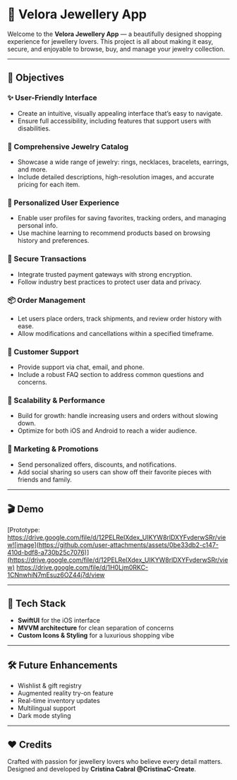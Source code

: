 # 💎 Velora Jewellery App

Welcome to the **Velora Jewellery App** — a beautifully designed shopping experience for jewellery lovers. This project is all about making it easy, secure, 
and enjoyable to browse, buy, and manage your jewelry collection.

---

## 🎯 Objectives

### ✨ User-Friendly Interface
- Create an intuitive, visually appealing interface that’s easy to navigate.  
- Ensure full accessibility, including features that support users with disabilities.

### 💍 Comprehensive Jewelry Catalog
- Showcase a wide range of jewelry: rings, necklaces, bracelets, earrings, and more.  
- Include detailed descriptions, high-resolution images, and accurate pricing for each item.

### 🎁 Personalized User Experience
- Enable user profiles for saving favorites, tracking orders, and managing personal info.  
- Use machine learning to recommend products based on browsing history and preferences.

### 🔐 Secure Transactions
- Integrate trusted payment gateways with strong encryption.  
- Follow industry best practices to protect user data and privacy.

### 📦 Order Management
- Let users place orders, track shipments, and review order history with ease.  
- Allow modifications and cancellations within a specified timeframe.

### 🤝 Customer Support
- Provide support via chat, email, and phone.  
- Include a robust FAQ section to address common questions and concerns.

### 🚀 Scalability & Performance
- Build for growth: handle increasing users and orders without slowing down.  
- Optimize for both iOS and Android to reach a wider audience.

### 📢 Marketing & Promotions
- Send personalized offers, discounts, and notifications.  
- Add social sharing so users can show off their favorite pieces with friends and family.

---

## 🎬 Demo

[Prototype: https://drive.google.com/file/d/12PELReIXdex_UIKYW8rlDXYFvderwSRr/view![image](https://github.com/user-attachments/assets/0be33db2-c147-410d-bdf8-a730b25c7076)](https://drive.google.com/file/d/12PELReIXdex_UIKYW8rlDXYFvderwSRr/view)
https://drive.google.com/file/d/1H0Ljm0RKC-1CNnwhiN7mEsuz6OZ44j7d/view


---

## 📱 Tech Stack

- **SwiftUI** for the iOS interface  
- **MVVM architecture** for clean separation of concerns  
- **Custom Icons & Styling** for a luxurious shopping vibe

---

## 🛠 Future Enhancements

- Wishlist & gift registry  
- Augmented reality try-on feature  
- Real-time inventory updates  
- Multilingual support  
- Dark mode styling

---

## ❤️ Credits

Crafted with passion for jewellery lovers who believe every detail matters.  
Designed and developed by **Cristina Cabral @CristinaC-Create**.
